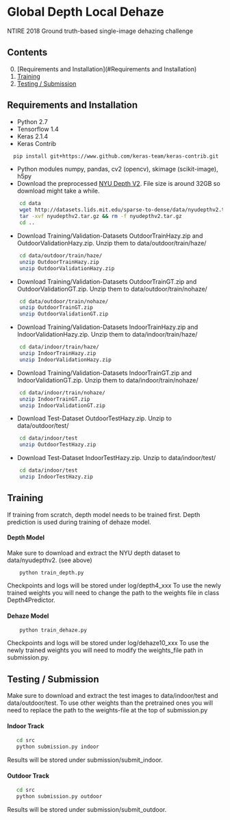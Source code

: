 Global Depth Local Dehaze
============================

NTIRE 2018 Ground truth-based single-image dehazing challenge

## Contents
0. [Requirements and Installation](#Requirements and Installation)
0. [Training](#Training)
0. [Testing / Submission](#Testing_Submission)


## Requirements and Installation

- Python 2.7
- Tensorflow 1.4
- Keras 2.1.4
- Keras Contrib
```bash
  pip install git+https://www.github.com/keras-team/keras-contrib.git
```
- Python modules numpy, pandas, cv2 (opencv), skimage (scikit-image), h5py 
- Download the preprocessed [NYU Depth V2](http://cs.nyu.edu/~silberman/datasets/nyu_depth_v2.html). File size is around 32GB so download might take a while.
```bash
  	cd data
  	wget http://datasets.lids.mit.edu/sparse-to-dense/data/nyudepthv2.tar.gz 
  	tar -xvf nyudepthv2.tar.gz && rm -f nyudepthv2.tar.gz 
  	cd ..
```
- Download Training/Validation-Datasets OutdoorTrainHazy.zip and OutdoorValidationHazy.zip.
  Unzip them to data/outdoor/train/haze/
```bash
    cd data/outdoor/train/haze/
    unzip OutdoorTrainHazy.zip
    unzip OutdoorValidationHazy.zip
```
- Download Training/Validation-Datasets OutdoorTrainGT.zip and OutdoorValidationGT.zip.
  Unzip them to data/outdoor/train/nohaze/
```bash
    cd data/outdoor/train/nohaze/
    unzip OutdoorTrainGT.zip
    unzip OutdoorValidationGT.zip
```
- Download Training/Validation-Datasets IndoorTrainHazy.zip and IndoorValidationHazy.zip.
  Unzip them to data/indoor/train/haze/
```bash
    cd data/indoor/train/haze/
    unzip IndoorTrainHazy.zip
    unzip IndoorValidationHazy.zip
```
- Download Training/Validation-Datasets IndoorTrainGT.zip and IndoorValidationGT.zip.
  Unzip them to data/indoor/train/nohaze/
```bash
    cd data/indoor/train/nohaze/
    unzip IndoorTrainGT.zip
    unzip IndoorValidationGT.zip    
```
- Download Test-Dataset OutdoorTestHazy.zip.
  Unzip to data/outdoor/test/
```bash
    cd data/indoor/test
    unzip OutdoorTestHazy.zip
```
- Download Test-Dataset IndoorTestHazy.zip.
  Unzip to data/indoor/test/
```bash
    cd data/indoor/test
    unzip IndoorTestHazy.zip
```

## Training
If training from scratch, depth model needs to be trained first. Depth prediction is used during training of dehaze model.

#### Depth Model
Make sure to download and extract the NYU depth dataset to data/nyudepthv2. (see above)
``` cd src
    python train_depth.py
```
Checkpoints and logs will be stored under log/depth4_xxx
To use the newly trained weights you will need to change the path to the weights file in class Depth4Predictor.

#### Dehaze Model
``` cd src
    python train_dehaze.py
```
Checkpoints and logs will be stored under log/dehaze10_xxx
To use the newly trained weights you will need to modify the weights_file path in submission.py.

## Testing / Submission
Make sure to download and extract the test images to data/indoor/test and data/outdoor/test.
To use other weights than the pretrained ones you will need to replace the path to the weights-file at the top of submission.py

#### Indoor Track
```bash
   cd src
   python submission.py indoor
```
Results will be stored under submission/submit_indoor.
#### Outdoor Track
```bash
   cd src
   python submission.py outdoor
```
Results will be stored under submission/submit_outdoor.

